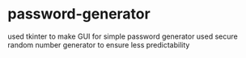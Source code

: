# password-generator
used tkinter to make GUI for simple password generator
used secure random number generator to ensure less predictability
